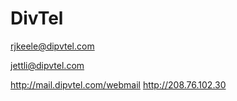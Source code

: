 # DivTel

rjkeele@dipvtel.com

jettli@dipvtel.com

http://mail.dipvtel.com/webmail
http://208.76.102.30

